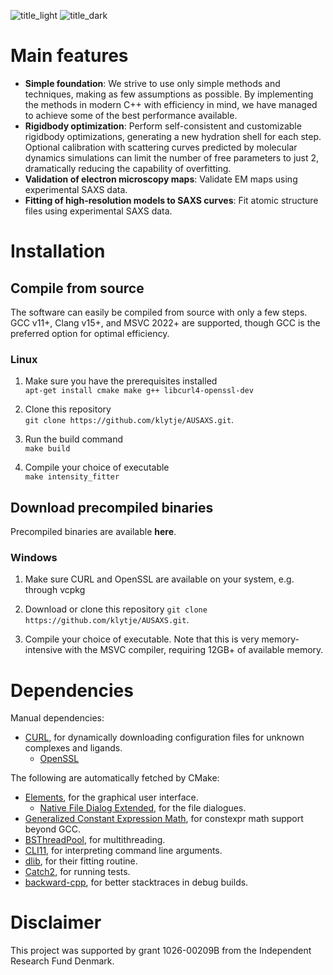 ![title_light](../media/title_dark.png?raw=true#gh-light-mode-only)
![title_dark](../media/title_light.png?raw=true#gh-dark-mode-only)

# Main features
- **Simple foundation**: We strive to use only simple methods and techniques, making as few assumptions as possible. By implementing the methods in modern C++ with efficiency in mind, we have managed to achieve some of the best performance available.
- **Rigidbody optimization**: Perform self-consistent and customizable rigidbody optimizations, generating a new hydration shell for each step. Optional calibration with scattering curves predicted by molecular dynamics simulations can limit the number of free parameters to just 2, dramatically reducing the capability of overfitting.   
- **Validation of electron microscopy maps**: Validate EM maps using experimental SAXS data. 
- **Fitting of high-resolution models to SAXS curves**: Fit atomic structure files using experimental SAXS data. 

# Installation
## Compile from source
The software can easily be compiled from source with only a few steps. GCC v11+, Clang v15+, and MSVC 2022+ are supported, though GCC is the preferred option for optimal efficiency.

### Linux
1. Make sure you have the prerequisites installed  
`apt-get install cmake make g++ libcurl4-openssl-dev`

2. Clone this repository  
`git clone https://github.com/klytje/AUSAXS.git`.

3. Run the build command  
`make build`

4. Compile your choice of executable  
`make intensity_fitter`

## Download precompiled binaries
Precompiled binaries are available **here**. 

### Windows
1. Make sure CURL and OpenSSL are available on your system, e.g. through vcpkg

2. Download or clone this repository
`git clone https://github.com/klytje/AUSAXS.git`.

3. Compile your choice of executable. Note that this is very memory-intensive with the MSVC compiler, requiring 12GB+ of available memory. 

# Dependencies
Manual dependencies:
*	[CURL](https://github.com/curl/curl), for dynamically downloading configuration files for unknown complexes and ligands. 
	*	[OpenSSL](https://github.com/openssl/openssl)

The following are automatically fetched by CMake:
*	[Elements](https://github.com/cycfi/elements), for the graphical user interface.
	*	[Native File Dialog Extended](https://github.com/btzy/nativefiledialog-extended), for the file dialogues. 
*	[Generalized Constant Expression Math](https://github.com/kthohr/gcem), for constexpr math support beyond GCC. 
*	[BSThreadPool](https://github.com/bshoshany/thread-pool), for multithreading. 
*	[CLI11](https://github.com/CLIUtils/CLI11), for interpreting command line arguments. 
*	[dlib](https://github.com/davisking/dlib), for their fitting routine. 
*	[Catch2](https://github.com/catchorg/Catch2), for running tests.
*	[backward-cpp](https://github.com/bombela/backward-cpp), for better stacktraces in debug builds. 

# Disclaimer
This project was supported by grant 1026-00209B from the Independent Research Fund Denmark. 
